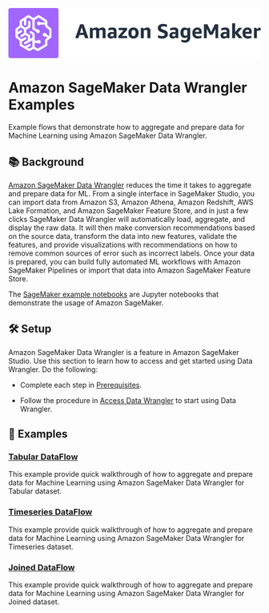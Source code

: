 ![Amazon SageMaker Data Wrangler](https://github.com/aws/amazon-sagemaker-examples/raw/main/_static/sagemaker-banner.png)

# Amazon SageMaker Data Wrangler Examples

Example flows that demonstrate how to aggregate and prepare data for Machine Learning using Amazon SageMaker Data Wrangler.

## :books: Background

[Amazon SageMaker Data Wrangler](https://aws.amazon.com/sagemaker/data-wrangler/) reduces the time it takes to aggregate and prepare data for ML. From a single interface in SageMaker Studio, you can import data from Amazon S3, Amazon Athena, Amazon Redshift, AWS Lake Formation, and Amazon SageMaker Feature Store, and in just a few clicks SageMaker Data Wrangler will automatically load, aggregate, and display the raw data. It will then make conversion recommendations based on the source data, transform the data into new features, validate the features, and provide visualizations with recommendations on how to remove common sources of error such as incorrect labels. Once your data is prepared, you can build fully automated ML workflows with Amazon SageMaker Pipelines or import that data into Amazon SageMaker Feature Store.



The [SageMaker example notebooks](https://sagemaker-examples.readthedocs.io/en/latest/) are Jupyter notebooks that demonstrate the usage of Amazon SageMaker.

## :hammer_and_wrench: Setup

Amazon SageMaker Data Wrangler is a feature in Amazon SageMaker Studio. Use this section to learn how to access and get started using Data Wrangler. Do the following:

* Complete each step in [Prerequisites](https://docs.aws.amazon.com/sagemaker/latest/dg/data-wrangler-getting-started.html#data-wrangler-getting-started-prerequisite).

* Follow the procedure in [Access Data Wrangler](https://docs.aws.amazon.com/sagemaker/latest/dg/data-wrangler-getting-started.html#data-wrangler-getting-started-access) to start using Data Wrangler.




## :notebook: Examples

### [Tabular DataFlow](/joined-dataflow/README.md)

This example provide quick walkthrough of how to aggregate and prepare data for Machine Learning using Amazon SageMaker Data Wrangler for Tabular dataset.

### [Timeseries DataFlow](/timeseries-dataflow/readme.md)

This example provide quick walkthrough of how to aggregate and prepare data for Machine Learning using Amazon SageMaker Data Wrangler for Timeseries dataset.

### [Joined DataFlow](/joined-dataflow/readme.md)

This example provide quick walkthrough of how to aggregate and prepare data for Machine Learning using Amazon SageMaker Data Wrangler for Joined dataset.



